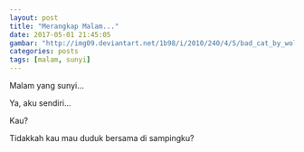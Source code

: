 ```yaml
---
layout: post
title: "Merangkap Malam..."
date: 2017-05-01 21:45:05
gambar: "http://img09.deviantart.net/1b98/i/2010/240/4/5/bad_cat_by_wolf_minori-d2xg0ji.jpg"
categories: posts
tags: [malam, sunyi]
---
```







Malam yang sunyi...

Ya, aku sendiri...

Kau?

Tidakkah kau mau duduk bersama di sampingku?